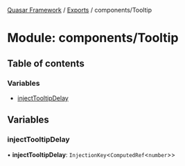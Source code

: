 [Quasar Framework](../index.md) / [Exports](../modules.md) / components/Tooltip

# Module: components/Tooltip

## Table of contents

### Variables

- [injectTooltipDelay](components_Tooltip.md#injecttooltipdelay)

## Variables

### injectTooltipDelay

• **injectTooltipDelay**: `InjectionKey`<`ComputedRef`<`number`\>\>

